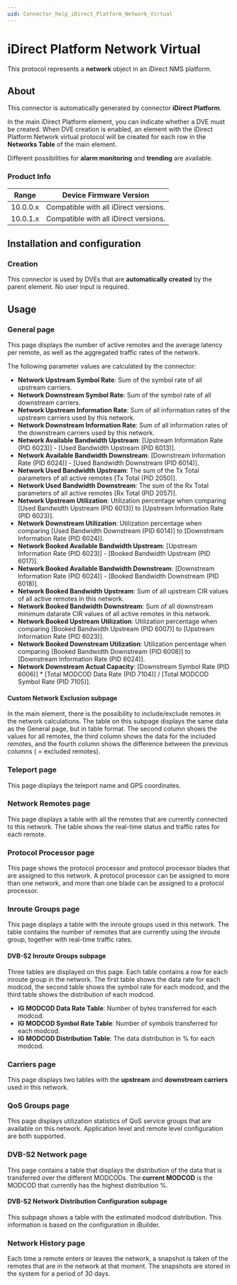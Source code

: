 ```yaml
---
uid: Connector_help_iDirect_Platform_Network_Virtual
---
```


# iDirect Platform Network Virtual

This protocol represents a **network** object in an iDirect NMS platform.

## About

This connector is automatically generated by connector **iDirect Platform**.

In the main iDirect Platform element, you can indicate whether a DVE must be created. When DVE creation is enabled, an element with the iDirect Platform Network virtual protocol will be created for each row in the **Networks Table** of the main element.

Different possibilities for **alarm monitoring** and **trending** are available.

### Product Info

| **Range** | **Device Firmware Version**           |
|------------------|---------------------------------------|
| 10.0.0.x         | Compatible with all iDirect versions. |
| 10.0.1.x         | Compatible with all iDirect versions. |

## Installation and configuration

### Creation

This connector is used by DVEs that are **automatically created** by the parent element. No user input is required.

## Usage

### General page

This page displays the number of active remotes and the average latency per remote, as well as the aggregated traffic rates of the network.

The following parameter values are calculated by the connector:

- **Network Upstream Symbol Rate**: Sum of the symbol rate of all upstream carriers.
- **Network Downstream Symbol Rate**: Sum of the symbol rate of all downstream carriers.
- **Network Upstream Information Rate**: Sum of all information rates of the upstream carriers used by this network.
- **Network Downstream Information Rate**: Sum of all information rates of the downstream carriers used by this network.
- **Network Available Bandwidth Upstream**: \[Upstream Information Rate (PID 6023)\] - \[Used Bandwidth Upstream (PID 6013)\].
- **Network Available Bandwidth Downstream**: \[Downstream Information Rate (PID 6024)\] - \[Used Bandwidth Downstream (PID 6014)\].
- **Network Used Bandwidth Upstream**: The sum of the Tx Total parameters of all active remotes \[Tx Total (PID 2050)\].
- **Network Used Bandwidth** **Downstream**: The sum of the Rx Total parameters of all active remotes \[Rx Total (PID 2057)\].
- **Network Upstream Utilization**: Utilization percentage when comparing \[Used Bandwidth Upstream (PID 6013)\] to \[Upstream Information Rate (PID 6023)\].
- **Network Downstream Utilization**: Utilization percentage when comparing \[Used Bandwidth Downstream (PID 6014)\] to \[Downstream Information Rate (PID 6024)\].
- **Network Booked Available Bandwidth Upstream**: \[Upstream Information Rate (PID 6023)\] - \[Booked Bandwidth Upstream (PID 6017)\].
- **Network Booked Available Bandwidth Downstream**: \[Downstream Information Rate (PID 6024)\] - \[Booked Bandwidth Downstream (PID 6018)\].
- **Network Booked Bandwidth Upstream**: Sum of all upstream CIR values of all active remotes in this network.
- **Network Booked Bandwidth Downstream**: Sum of all downstream minimum datarate CIR values of all active remotes in this network.
- **Network Booked Upstream Utilization**: Utilization percentage when comparing \[Booked Bandwidth Upstream (PID 6007)\] to \[Upstream Information Rate (PID 6023)\].
- **Network Booked Downstream Utilization**: Utilization percentage when comparing \[Booked Bandwidth Downstream (PID 6008)\] to \[Downstream Information Rate (PID 6024)\].
- **Network Downstream Actual Capacity**: \[Downstream Symbol Rate (PID 6006)\] \* \[Total MODCOD Data Rate (PID 7104)\] / \[Total MODCOD Symbol Rate (PID 7105)\].

#### Custom Network Exclusion subpage

In the main element, there is the possibility to include/exclude remotes in the network calculations. The table on this subpage displays the same data as the General page, but in table format. The second column shows the values for all remotes, the third column shows the data for the included remotes, and the fourth column shows the difference between the previous columns ( = excluded remotes).

### Teleport page

This page displays the teleport name and GPS coordinates.

### Network Remotes page

This page displays a table with all the remotes that are currently connected to this network. The table shows the real-time status and traffic rates for each remote.

### Protocol Processor page

This page shows the protocol processor and protocol processor blades that are assigned to this network. A protocol processor can be assigned to more than one network, and more than one blade can be assigned to a protocol processor.

### Inroute Groups page

This page displays a table with the inroute groups used in this network. The table contains the number of remotes that are currently using the inroute group, together with real-time traffic rates.

#### DVB-S2 Inroute Groups subpage

Three tables are displayed on this page. Each table contains a row for each inroute group in the network. The first table shows the data rate for each modcod, the second table shows the symbol rate for each modcod, and the third table shows the distribution of each modcod.

- **IG MODCOD Data Rate Table**: Number of bytes transferred for each modcod.
- **IG MODCOD Symbol Rate Table**: Number of symbols transferred for each modcod.
- **IG MODCOD Distribution Table**: The data distribution in % for each modcod.

### Carriers page

This page displays two tables with the **upstream** and **downstream carriers** used in this network.

### QoS Groups page

This page displays utilization statistics of QoS service groups that are available on this network. Application level and remote level configuration are both supported.

### DVB-S2 Network page

This page contains a table that displays the distribution of the data that is transferred over the different MODCODs. The **current MODCOD** is the MODCOD that currently has the highest distribution %.

#### DVB-S2 Network Distribution Configuration subpage

This subpage shows a table with the estimated modcod distribution. This information is based on the configuration in iBuilder.

### Network History page

Each time a remote enters or leaves the network, a snapshot is taken of the remotes that are in the network at that moment. The snapshots are stored in the system for a period of 30 days.
